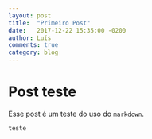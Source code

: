 ```yaml
---
layout: post
title:  "Primeiro Post"
date:   2017-12-22 15:35:00 -0200
author: Luís
comments: true
category: blog
---
```


# Post teste

Esse post é um teste do uso do `markdown`.

```
teste
```

